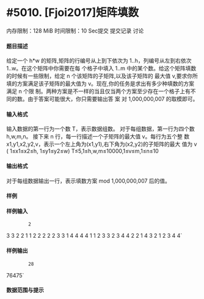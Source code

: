 
# #5010. [Fjoi2017]矩阵填数
内存限制：128 MiB 时间限制：10 Sec提交 提交记录 讨论
#### 题目描述
给定一个 h*w 的矩阵,矩阵的行编号从上到下依次为 1..h，列编号从左到右依次1..w。在这个矩阵中你需要在每
个格子中填入 1..m 中的某个数。给这个矩阵填数的时候有一些限制，给定 n 个该矩阵的子矩阵,以及该子矩阵的
最大值 v,要求你所填的方案满足该子矩阵的最大值为 v。现在,你的任务是求出有多少种填数的方案满足 n 个限
制。两种方案是不一样的当且仅当两个方案至少存在一个格子上有不同的数。由于答案可能很大，你只需要输出答
案 对 1,000,000,007 的取模即可。

#### 输入格式
输入数据的第一行为一个数 T，表示数据组数。
对于每组数据，第一行为四个数 h,w,m,n。
接下来 n 行，每一行描述一个子矩阵的最大值 v。每行为五个整
数 x1,y1,x2,y2,v，表示一个左上角为(x1,y1),右下角为(x2,y2)的子矩阵的最大
值为 v ( 1≤x1≤x2≤h, 1≤y1≤y2≤w)
T≤5,1≤h,w,m≤10000,1≤v≤m,1≤n≤10

#### 输出格式
对于每组数据输出一行，表示填数方案 mod 1,000,000,007 后的值。

#### 样例

#### 样例输入

			2
3 3 2 2
1 1 2 2 2
2 2 3 3 1
4 4 4 4
1 1 2 3 3
2 3 4 4 2
2 1 4 3 2
1 2 3 4 4`
#### 样例输出

			28
76475`
#### 数据范围与提示

